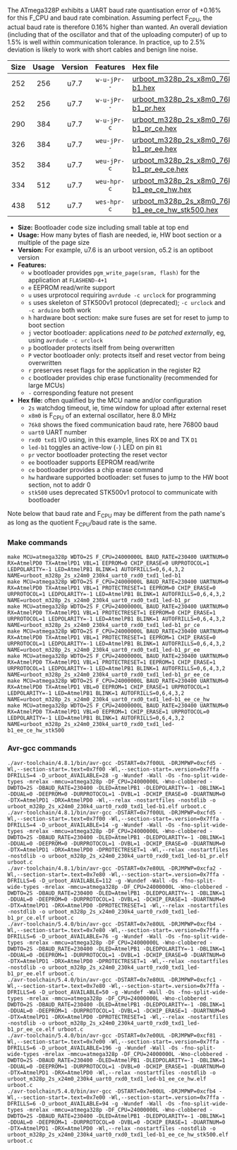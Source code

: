 The ATmega328P exhibits a UART baud rate quantisation error of +0.16% for this F_CPU and baud rate combination. Assuming perfect F<sub>CPU</sub>, the actual baud rate is therefore 0.16% higher than wanted. An overall deviation (including that of the oscillator and that of the uploading computer) of up to 1.5% is well within communication tolerance. In practice, up to 2.5% deviation is likely to work with short cables and benign line noise.

|Size|Usage|Version|Features|Hex file|
|:-:|:-:|:-:|:-:|:--|
|252|256|u7.7|`w-u-jPr--`|[urboot_m328p_2s_x8m0_76k8_uart0_rxd0_txd1_led-b1.hex](https://raw.githubusercontent.com/stefanrueger/urboot.hex/main/boards/jeenode/atmega328p/watchdog_2_s/external_oscillator/%2B8m000000_hz/%2B%2B76k8_baud/uart0_rxd0_txd1/led-b1/urboot_m328p_2s_x8m0_76k8_uart0_rxd0_txd1_led-b1.hex)|
|252|256|u7.7|`w-u-jPr--`|[urboot_m328p_2s_x8m0_76k8_uart0_rxd0_txd1_led-b1_pr.hex](https://raw.githubusercontent.com/stefanrueger/urboot.hex/main/boards/jeenode/atmega328p/watchdog_2_s/external_oscillator/%2B8m000000_hz/%2B%2B76k8_baud/uart0_rxd0_txd1/led-b1/urboot_m328p_2s_x8m0_76k8_uart0_rxd0_txd1_led-b1_pr.hex)|
|290|384|u7.7|`w-u-jPr-c`|[urboot_m328p_2s_x8m0_76k8_uart0_rxd0_txd1_led-b1_pr_ce.hex](https://raw.githubusercontent.com/stefanrueger/urboot.hex/main/boards/jeenode/atmega328p/watchdog_2_s/external_oscillator/%2B8m000000_hz/%2B%2B76k8_baud/uart0_rxd0_txd1/led-b1/urboot_m328p_2s_x8m0_76k8_uart0_rxd0_txd1_led-b1_pr_ce.hex)|
|326|384|u7.7|`weu-jPr--`|[urboot_m328p_2s_x8m0_76k8_uart0_rxd0_txd1_led-b1_pr_ee.hex](https://raw.githubusercontent.com/stefanrueger/urboot.hex/main/boards/jeenode/atmega328p/watchdog_2_s/external_oscillator/%2B8m000000_hz/%2B%2B76k8_baud/uart0_rxd0_txd1/led-b1/urboot_m328p_2s_x8m0_76k8_uart0_rxd0_txd1_led-b1_pr_ee.hex)|
|352|384|u7.7|`weu-jPr-c`|[urboot_m328p_2s_x8m0_76k8_uart0_rxd0_txd1_led-b1_pr_ee_ce.hex](https://raw.githubusercontent.com/stefanrueger/urboot.hex/main/boards/jeenode/atmega328p/watchdog_2_s/external_oscillator/%2B8m000000_hz/%2B%2B76k8_baud/uart0_rxd0_txd1/led-b1/urboot_m328p_2s_x8m0_76k8_uart0_rxd0_txd1_led-b1_pr_ee_ce.hex)|
|334|512|u7.7|`weu-hpr-c`|[urboot_m328p_2s_x8m0_76k8_uart0_rxd0_txd1_led-b1_ee_ce_hw.hex](https://raw.githubusercontent.com/stefanrueger/urboot.hex/main/boards/jeenode/atmega328p/watchdog_2_s/external_oscillator/%2B8m000000_hz/%2B%2B76k8_baud/uart0_rxd0_txd1/led-b1/urboot_m328p_2s_x8m0_76k8_uart0_rxd0_txd1_led-b1_ee_ce_hw.hex)|
|438|512|u7.7|`wes-hpr-c`|[urboot_m328p_2s_x8m0_76k8_uart0_rxd0_txd1_led-b1_ee_ce_hw_stk500.hex](https://raw.githubusercontent.com/stefanrueger/urboot.hex/main/boards/jeenode/atmega328p/watchdog_2_s/external_oscillator/%2B8m000000_hz/%2B%2B76k8_baud/uart0_rxd0_txd1/led-b1/urboot_m328p_2s_x8m0_76k8_uart0_rxd0_txd1_led-b1_ee_ce_hw_stk500.hex)|

- **Size:** Bootloader code size including small table at top end
- **Usage:** How many bytes of flash are needed, ie, HW boot section or a multiple of the page size
- **Version:** For example, u7.6 is an urboot version, o5.2 is an optiboot version
- **Features:**
  + `w` bootloader provides `pgm_write_page(sram, flash)` for the application at `FLASHEND-4+1`
  + `e` EEPROM read/write support
  + `u` uses urprotocol requiring `avrdude -c urclock` for programming
  + `s` uses skeleton of STK500v1 protocol (deprecated); `-c urclock` and `-c arduino` both work
  + `h` hardware boot section: make sure fuses are set for reset to jump to boot section
  + `j` vector bootloader: applications *need to be patched externally*, eg, using `avrdude -c urclock`
  + `p` bootloader protects itself from being overwritten
  + `P` vector bootloader only: protects itself and reset vector from being overwritten
  + `r` preserves reset flags for the application in the register R2
  + `c` bootloader provides chip erase functionality (recommended for large MCUs)
  + `-` corresponding feature not present
- **Hex file:** often qualified by the MCU name and/or configuration
  + `2s` watchdog timeout, ie, time window for upload after external reset
  + `x8m0` is F<sub>CPU</sub> of an external oscillator, here 8.0 MHz
  + `76k8` shows the fixed communication baud rate, here 76800 baud
  + `uart0` UART number
  + `rxd0 txd1` I/O using, in this example, lines RX `D0` and TX `D1`
  + `led-b1` toggles an active-low (`-`) LED on pin `B1`
  + `pr` vector bootloader protecting the reset vector
  + `ee` bootloader supports EEPROM read/write
  + `ce` bootloader provides a chip erase command
  + `hw` hardware supported bootloader: set fuses to jump to the HW boot section, not to addr 0
  + `stk500` uses deprecated STK500v1 protocol to communicate with bootloader


Note below that baud rate and F<sub>CPU</sub> may be different from the path name's as long as the quotient F<sub>CPU</sub>/baud rate is the same.

### Make commands
```
make MCU=atmega328p WDTO=2S F_CPU=24000000L BAUD_RATE=230400 UARTNUM=0 RX=AtmelPD0 TX=AtmelPD1 VBL=1 EEPROM=0 CHIP_ERASE=0 URPROTOCOL=1 LEDPOLARITY=-1 LED=AtmelPB1 BLINK=1 AUTOFRILLS=0,6,4,3,2 NAME=urboot_m328p_2s_x24m0_230k4_uart0_rxd0_txd1_led-b1
make MCU=atmega328p WDTO=2S F_CPU=24000000L BAUD_RATE=230400 UARTNUM=0 RX=AtmelPD0 TX=AtmelPD1 VBL=1 PROTECTRESET=1 EEPROM=0 CHIP_ERASE=0 URPROTOCOL=1 LEDPOLARITY=-1 LED=AtmelPB1 BLINK=1 AUTOFRILLS=0,6,4,3,2 NAME=urboot_m328p_2s_x24m0_230k4_uart0_rxd0_txd1_led-b1_pr
make MCU=atmega328p WDTO=2S F_CPU=24000000L BAUD_RATE=230400 UARTNUM=0 RX=AtmelPD0 TX=AtmelPD1 VBL=1 PROTECTRESET=1 EEPROM=0 CHIP_ERASE=1 URPROTOCOL=1 LEDPOLARITY=-1 LED=AtmelPB1 BLINK=1 AUTOFRILLS=0,6,4,3,2 NAME=urboot_m328p_2s_x24m0_230k4_uart0_rxd0_txd1_led-b1_pr_ce
make MCU=atmega328p WDTO=2S F_CPU=24000000L BAUD_RATE=230400 UARTNUM=0 RX=AtmelPD0 TX=AtmelPD1 VBL=1 PROTECTRESET=1 EEPROM=1 CHIP_ERASE=0 URPROTOCOL=1 LEDPOLARITY=-1 LED=AtmelPB1 BLINK=1 AUTOFRILLS=0,6,4,3,2 NAME=urboot_m328p_2s_x24m0_230k4_uart0_rxd0_txd1_led-b1_pr_ee
make MCU=atmega328p WDTO=2S F_CPU=24000000L BAUD_RATE=230400 UARTNUM=0 RX=AtmelPD0 TX=AtmelPD1 VBL=1 PROTECTRESET=1 EEPROM=1 CHIP_ERASE=1 URPROTOCOL=1 LEDPOLARITY=-1 LED=AtmelPB1 BLINK=1 AUTOFRILLS=0,6,4,3,2 NAME=urboot_m328p_2s_x24m0_230k4_uart0_rxd0_txd1_led-b1_pr_ee_ce
make MCU=atmega328p WDTO=2S F_CPU=24000000L BAUD_RATE=230400 UARTNUM=0 RX=AtmelPD0 TX=AtmelPD1 VBL=0 EEPROM=1 CHIP_ERASE=1 URPROTOCOL=1 LEDPOLARITY=-1 LED=AtmelPB1 BLINK=1 AUTOFRILLS=0,6,4,3,2 NAME=urboot_m328p_2s_x24m0_230k4_uart0_rxd0_txd1_led-b1_ee_ce_hw
make MCU=atmega328p WDTO=2S F_CPU=24000000L BAUD_RATE=230400 UARTNUM=0 RX=AtmelPD0 TX=AtmelPD1 VBL=0 EEPROM=1 CHIP_ERASE=1 URPROTOCOL=0 LEDPOLARITY=-1 LED=AtmelPB1 BLINK=1 AUTOFRILLS=0,6,4,3,2 NAME=urboot_m328p_2s_x24m0_230k4_uart0_rxd0_txd1_led-b1_ee_ce_hw_stk500
```

### Avr-gcc commands
```
./avr-toolchain/4.8.1/bin/avr-gcc -DSTART=0x7f00UL -DRJMPWP=0xcfd5 -Wl,--section-start=.text=0x7f00 -Wl,--section-start=.version=0x7ffa -DFRILLS=4 -D_urboot_AVAILABLE=28 -g -Wundef -Wall -Os -fno-split-wide-types -mrelax -mmcu=atmega328p -DF_CPU=24000000L -Wno-clobbered -DWDTO=2S -DBAUD_RATE=230400 -DLED=AtmelPB1 -DLEDPOLARITY=-1 -DBLINK=1 -DDUAL=0 -DEEPROM=0 -DURPROTOCOL=1 -DVBL=1 -DCHIP_ERASE=0 -DUARTNUM=0 -DTX=AtmelPD1 -DRX=AtmelPD0 -Wl,--relax -nostartfiles -nostdlib -o urboot_m328p_2s_x24m0_230k4_uart0_rxd0_txd1_led-b1.elf urboot.c
./avr-toolchain/4.8.1/bin/avr-gcc -DSTART=0x7f00UL -DRJMPWP=0xcfd5 -Wl,--section-start=.text=0x7f00 -Wl,--section-start=.version=0x7ffa -DFRILLS=4 -D_urboot_AVAILABLE=14 -g -Wundef -Wall -Os -fno-split-wide-types -mrelax -mmcu=atmega328p -DF_CPU=24000000L -Wno-clobbered -DWDTO=2S -DBAUD_RATE=230400 -DLED=AtmelPB1 -DLEDPOLARITY=-1 -DBLINK=1 -DDUAL=0 -DEEPROM=0 -DURPROTOCOL=1 -DVBL=1 -DCHIP_ERASE=0 -DUARTNUM=0 -DTX=AtmelPD1 -DRX=AtmelPD0 -DPROTECTRESET=1 -Wl,--relax -nostartfiles -nostdlib -o urboot_m328p_2s_x24m0_230k4_uart0_rxd0_txd1_led-b1_pr.elf urboot.c
./avr-toolchain/4.8.1/bin/avr-gcc -DSTART=0x7e80UL -DRJMPWP=0xcfa2 -Wl,--section-start=.text=0x7e80 -Wl,--section-start=.version=0x7ffa -DFRILLS=6 -D_urboot_AVAILABLE=112 -g -Wundef -Wall -Os -fno-split-wide-types -mrelax -mmcu=atmega328p -DF_CPU=24000000L -Wno-clobbered -DWDTO=2S -DBAUD_RATE=230400 -DLED=AtmelPB1 -DLEDPOLARITY=-1 -DBLINK=1 -DDUAL=0 -DEEPROM=0 -DURPROTOCOL=1 -DVBL=1 -DCHIP_ERASE=1 -DUARTNUM=0 -DTX=AtmelPD1 -DRX=AtmelPD0 -DPROTECTRESET=1 -Wl,--relax -nostartfiles -nostdlib -o urboot_m328p_2s_x24m0_230k4_uart0_rxd0_txd1_led-b1_pr_ce.elf urboot.c
./avr-toolchain/5.4.0/bin/avr-gcc -DSTART=0x7e80UL -DRJMPWP=0xcfb4 -Wl,--section-start=.text=0x7e80 -Wl,--section-start=.version=0x7ffa -DFRILLS=6 -D_urboot_AVAILABLE=76 -g -Wundef -Wall -Os -fno-split-wide-types -mrelax -mmcu=atmega328p -DF_CPU=24000000L -Wno-clobbered -DWDTO=2S -DBAUD_RATE=230400 -DLED=AtmelPB1 -DLEDPOLARITY=-1 -DBLINK=1 -DDUAL=0 -DEEPROM=1 -DURPROTOCOL=1 -DVBL=1 -DCHIP_ERASE=0 -DUARTNUM=0 -DTX=AtmelPD1 -DRX=AtmelPD0 -DPROTECTRESET=1 -Wl,--relax -nostartfiles -nostdlib -o urboot_m328p_2s_x24m0_230k4_uart0_rxd0_txd1_led-b1_pr_ee.elf urboot.c
./avr-toolchain/5.4.0/bin/avr-gcc -DSTART=0x7e80UL -DRJMPWP=0xcfc1 -Wl,--section-start=.text=0x7e80 -Wl,--section-start=.version=0x7ffa -DFRILLS=6 -D_urboot_AVAILABLE=50 -g -Wundef -Wall -Os -fno-split-wide-types -mrelax -mmcu=atmega328p -DF_CPU=24000000L -Wno-clobbered -DWDTO=2S -DBAUD_RATE=230400 -DLED=AtmelPB1 -DLEDPOLARITY=-1 -DBLINK=1 -DDUAL=0 -DEEPROM=1 -DURPROTOCOL=1 -DVBL=1 -DCHIP_ERASE=1 -DUARTNUM=0 -DTX=AtmelPD1 -DRX=AtmelPD0 -DPROTECTRESET=1 -Wl,--relax -nostartfiles -nostdlib -o urboot_m328p_2s_x24m0_230k4_uart0_rxd0_txd1_led-b1_pr_ee_ce.elf urboot.c
./avr-toolchain/5.4.0/bin/avr-gcc -DSTART=0x7e00UL -DRJMPWP=0xcf81 -Wl,--section-start=.text=0x7e00 -Wl,--section-start=.version=0x7ffa -DFRILLS=6 -D_urboot_AVAILABLE=196 -g -Wundef -Wall -Os -fno-split-wide-types -mrelax -mmcu=atmega328p -DF_CPU=24000000L -Wno-clobbered -DWDTO=2S -DBAUD_RATE=230400 -DLED=AtmelPB1 -DLEDPOLARITY=-1 -DBLINK=1 -DDUAL=0 -DEEPROM=1 -DURPROTOCOL=1 -DVBL=0 -DCHIP_ERASE=1 -DUARTNUM=0 -DTX=AtmelPD1 -DRX=AtmelPD0 -Wl,--relax -nostartfiles -nostdlib -o urboot_m328p_2s_x24m0_230k4_uart0_rxd0_txd1_led-b1_ee_ce_hw.elf urboot.c
./avr-toolchain/5.4.0/bin/avr-gcc -DSTART=0x7e00UL -DRJMPWP=0xcfb4 -Wl,--section-start=.text=0x7e00 -Wl,--section-start=.version=0x7ffa -DFRILLS=6 -D_urboot_AVAILABLE=94 -g -Wundef -Wall -Os -fno-split-wide-types -mrelax -mmcu=atmega328p -DF_CPU=24000000L -Wno-clobbered -DWDTO=2S -DBAUD_RATE=230400 -DLED=AtmelPB1 -DLEDPOLARITY=-1 -DBLINK=1 -DDUAL=0 -DEEPROM=1 -DURPROTOCOL=0 -DVBL=0 -DCHIP_ERASE=1 -DUARTNUM=0 -DTX=AtmelPD1 -DRX=AtmelPD0 -Wl,--relax -nostartfiles -nostdlib -o urboot_m328p_2s_x24m0_230k4_uart0_rxd0_txd1_led-b1_ee_ce_hw_stk500.elf urboot.c
```

